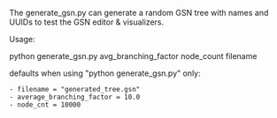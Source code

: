 The generate_gsn.py can generate a random GSN tree with names and UUIDs to test the GSN editor & visualizers.

Usage:

python generate_gsn.py avg_branching_factor node_count filename

defaults when using "python generate_gsn.py" only:

    - filename = "generated_tree.gsn"
    - average_branching_factor = 10.0
    - node_cnt = 10000